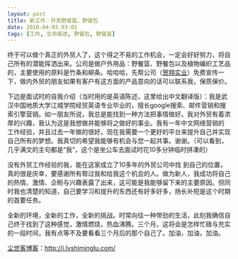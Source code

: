 ```yaml
---
layout: post
title: 新工作：开卖野餐篮、野餐包
date: 2010-04-03 03:01
tags: [工作, 生命痕迹, 野餐包, 野餐篮]
---
```

终于可以做个真正的外贸人了，这个得之不易的工作机会，一定会好好努力，将自己所有的潜能挥洒出来。公司是做户外用品：野餐篮、野餐包以及植物编织工艺品 的，主要使用的原料是竹条和柳条。哈哈哈，先帮公司（<a href="http://www.sharonco.cn/docc/default.html" target="_blank">贺翔实业</a>）免费宣传一下，做内外贸的朋友如果有客户有这方面的产品意向的话可以联系我，保质保价。

下边是面试时的自我介绍（当时用的是英语陈述，这里给出中文翻译版）：我是武汉中国地质大学江城学院经贸英语专业毕业的，擅长google搜索、邮件营销和搜索引擎营销。如一朋友所说，我总是能找到一种方法把事情做好。我对外贸有着浓厚的兴趣，我认为这是我想做并能够将之做好的事业。我有一年中文网络营销的 工作经验，并且过去一年做的很好。现在我需要一个更好的平台来提升自己并实现自己所有的梦想。我真切的希望我能够有机会与您一起共事。谢谢。（可以看到， 几乎满文的主句都是“我”，这个是坐公车去面试时花10多分钟临时拼凑的）

没有外贸工作经验的我，能在这家成立了10多年的外贸公司中找 到自己的位置，真的很是庆幸，要感谢所有帮过我和给我这个机会的人。做为新人，我成功将自己的热情、激情、企盼与兴趣表露了出来，这可能是我能够留下来的主要原因。但同时我也清楚的知道，自己要学习和提升的东西还有好多好多，扬长补短是这个时期的首要任务。

全新的环境，全新的工作，全新的挑战。时常向往一种带劲的生活，此刻我确信自己终于找到了这种感觉，激情燃烧，热血沸腾。三个月，这将会是怎样忙碌与充实的一段时间，我有点等不及要看看三个月后的那个自己了。加油，加油，加油。

<a href="http://i.lvshiminglu.com/">尘世客博客</a>：<a href="http://i.lvshiminglu.com/">http://i.lvshiminglu.com/</a>

